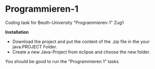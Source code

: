 # Programmieren-1
Coding task for Beuth-University "Programmieren-1" Zug1

**Installation**

* Download the project and put the content of the .zip file in the your java.PROJECT Folder.
* Create a new Java-Project from eclipse and choose the new folder.

You should be good to run the "Programmieren 1" tasks
